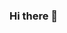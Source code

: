 ### Hi there 👋

<!--
**nicoloadamo/nicoloadamo** is a ✨ _special_ ✨ repository because its `README.md` (this file) appears on your GitHub profile.

Here are some ideas to get you started:

- 🔭 I’m currently working on ...
- 🌱 I’m currently learning ...
- 👯 I’m looking to collaborate on ...
- 🤔 I’m looking for help with ...
- 💬 Ask me about ...
- 📫 How to reach me: ...
- 😄 Pronouns: ...
- ⚡ Fun fact: ...
<a href="https://app.daily.dev/neekadamo"><img src="https://github.com/nicoloadamo/nicoloadamo/devcard.svg" width="400" alt="Nicolò Adamo's Dev Card"/></a>
